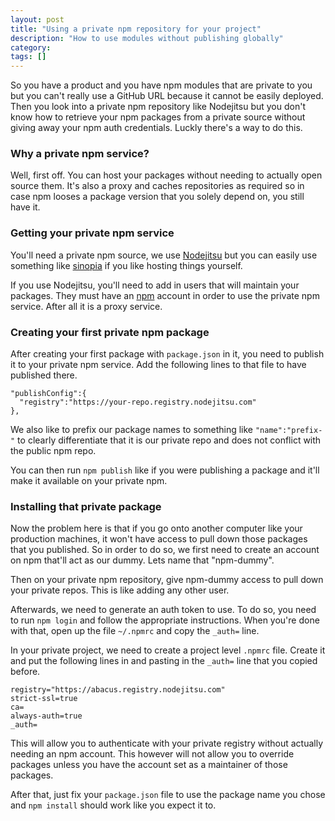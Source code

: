 ```yaml
---
layout: post
title: "Using a private npm repository for your project"
description: "How to use modules without publishing globally"
category:
tags: []
---
```


So you have a product and you have npm modules that are private to you but you can't really use a GitHub URL because it cannot be easily deployed. Then you look into a private npm repository like Nodejitsu but you don't know how to retrieve your npm packages from a private source without giving away your npm auth credentials. Luckly there's a way to do this.

### Why a private npm service?

Well, first off. You can host your packages without needing to actually open source them. It's also a proxy and caches repositories as required so in case npm looses a package version that you solely depend on, you still have it.

### Getting your private npm service

You'll need a private npm source, we use [Nodejitsu](https://www.nodejitsu.com/pricing/#npm-main) but you can easily use something like [sinopia](https://www.npmjs.org/package/sinopia) if you like hosting things yourself.

If you use Nodejitsu, you'll need to add in users that will maintain your packages. They must have an [npm](https://npmjs.org) account in order to use the private npm service. After all it is a proxy service.

### Creating your first private npm package

After creating your first package with `package.json` in it, you need to publish it to your private npm service. Add the following lines to that file to have published there.

    "publishConfig":{
      "registry":"https://your-repo.registry.nodejitsu.com"
    },

We also like to prefix our package names to something like `"name":"prefix-"` to clearly differentiate that it is our private repo and does not conflict with the public npm repo.

You can then run `npm publish` like if you were publishing a package and it'll make it available on your private npm.

### Installing that private package

Now the problem here is that if you go onto another computer like your production machines, it won't have access to pull down those packages that you published. So in order to do so, we first need to create an account on npm that'll act as our dummy. Lets name that "npm-dummy".

Then on your private npm repository, give npm-dummy access to pull down your private repos. This is like adding any other user.

Afterwards, we need to generate an auth token to use. To do so, you need to run `npm login` and follow the appropriate instructions. When you're done with that, open up the file `~/.npmrc` and copy the `_auth=` line.

In your private project, we need to create a project level `.npmrc` file. Create it and put the following lines in and pasting in the `_auth=` line that you copied before.

    registry="https://abacus.registry.nodejitsu.com"
    strict-ssl=true
    ca=
    always-auth=true
    _auth=

This will allow you to authenticate with your private registry without actually needing an npm account. This however will not allow you to override packages unless you have the account set as a maintainer of those packages.

After that, just fix your `package.json` file to use the package name you chose and `npm install` should work like you expect it to.